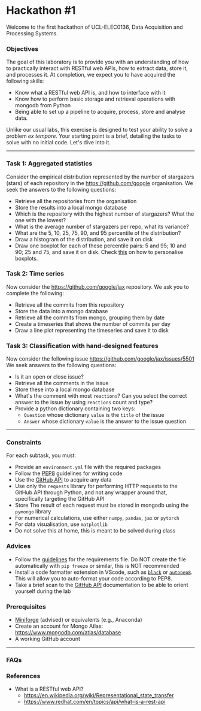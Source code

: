 # Hackathon #1

Welcome to the first hackathon of UCL-ELEC0136, Data Acquisition and Processing Systems.

### Objectives
The goal of this laboratory is to provide you with an understanding of how to practically interact with RESTful web APIs, how to extract data, store it, and processes it.
At completion, we expect you to have acquired the following skills:
- Know what a RESTful web API is, and how to interface with it
- Know how to perform basic storage and retrieval operations with mongodb from Python
- Being able to set up a pipeline to acquire, process, store and analyse data.

Unlike our usual labs, this exercise is designed to test your ability to solve a problem _ex tempore_.
Your starting point is a brief, detailing the tasks to solve with no initial code.
Let's dive into it.

---

### Task 1: Aggregated statistics
Consider the empirical distribution represented by the number of stargazers (stars) of each repository in the https://github.com/google organisation.
We seek the answers to the following questions:
- Retrieve all the repositories from the organisation
- Store the results into a local mongo database
- Which is the repository with the highest number of stargazers? What the one with the lowest?
- What is the average number of stargazers per repo, what its variance?
- What are the 5, 10, 25, 75, 90, and 95 percentile of the distribution?
- Draw a histogram of the distribution, and save it on disk
- Draw one boxplot for each of these percentile pairs: 5 and 95; 10 and 90; 25 and 75, and save it on disk. Check [this](https://stackoverflow.com/questions/27214537/is-it-possible-to-draw-a-matplotlib-boxplot-given-the-percentile-values-instead) on how to personalise boxplots.

### Task 2: Time series
Now consider the https://github.com/google/jax repository.
We ask you to complete the following:
- Retrieve all the commits from this repository
- Store the data into a mongo database
- Retrieve all the commits from mongo, grouping them by date
- Create a timeseries that shows the number of commits per day
- Draw a line plot representing the timeseries and save it to disk


### Task 3: Classification with hand-designed features
Now consider the following issue https://github.com/google/jax/issues/5501
We seek answers to the following questions:
- Is it an open or close issue?
- Retrieve all the comments in the issue
- Store these into a local mongo database
- What's the comment with most `reactions`? Can you select the correct answer to the issue by using `reactions` count and type?
- Provide a python dictionary containing two keys:
  - `Question` whose dictionary `value` is the `title` of the issue
  - `Answer` whose dictionary `value` is the answer to the issue question

---

### Constraints
For each subtask, you must:
- Provide an `environment.yml` file with the required packages
- Follow the [PEP8](https://peps.python.org/pep-0008/) guidelines for writing code
- Use the [GitHub API](https://docs.github.com/en/rest) to acquire any data
- Use only the `requests` library for performing HTTP requests to the GitHub API through Python, and not any wrapper around that, specifically targeting the GitHub API
- Store The result of each request must be stored in mongodb using the `pymongo` library
- For numerical calculations, use either `numpy`, `pandas`, `jax` or `pytorch`
- For data visualisation, use `matplotlib`
- Do not solve this at home, this is meant to be solved during class


### Advices
- Follow the [guidelines](https://pip.pypa.io/en/stable/user_guide/#requirements-files) for the requirements file. Do NOT create the file automatically with `pip freeze` or similar, this is NOT recommended
- Install a code formatter extension in VScode, such as [`black`](https://marketplace.visualstudio.com/items?itemName=ms-python.black-formatter) or [`autopep8`](https://marketplace.visualstudio.com/items?itemName=himanoa.Python-autopep8). This will allow you to auto-format your code according to PEP8.
- Take a brief scan to the [GitHub API](https://docs.github.com/en/rest) documentation to be able to orient yourself during the lab


### Prerequisites
- [Miniforge](https://github.com/conda-forge/miniforge) (advised) or equivalents (e.g., Anaconda)
- Create an account for Mongo Atlas: https://www.mongodb.com/atlas/database
- A working GitHub account

---

### FAQs

### References
- What is a RESTful web API?
  - https://en.wikipedia.org/wiki/Representational_state_transfer
  - https://www.redhat.com/en/topics/api/what-is-a-rest-api
